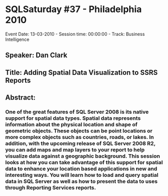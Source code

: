 # SQLSaturday #37 - Philadelphia 2010
Event Date: 13-03-2010 - Session time: 00:00:00 - Track: Business Intelligence
## Speaker: Dan Clark
## Title: Adding Spatial Data Visualization to SSRS Reports
## Abstract:
### One of the great features of SQL Server 2008 is its native support for spatial data types. Spatial data represents information about the physical location and shape of geometric objects. These objects can be point locations or more complex objects such as countries, roads, or lakes. In addition, with the upcoming release of SQL Server 2008 R2, you can add maps and map layers to your report to help visualize data against a geographic background. This session looks at how you can take advantage of this support for spatial data to enhance your location based applications in new and interesting ways. You will learn how to load and query spatial data in SQL Server as well as how to present the data to uses through Reporting Services reports.
